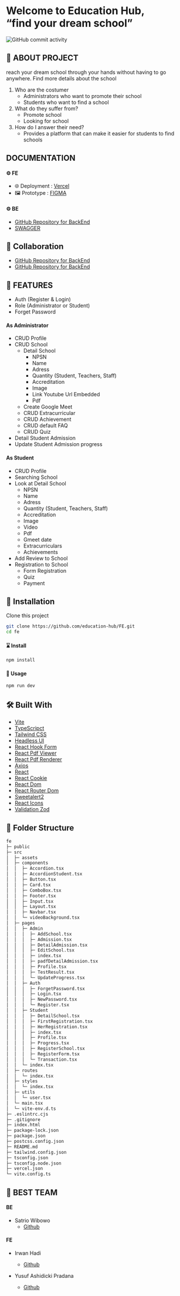 <h1>Welcome to Education Hub,<br> “find your dream school” </h1>

![GitHub commit activity](https://storage.googleapis.com/prj1ropel/eduhub-logo-black.png)

## 📑 ABOUT PROJECT

reach your dream school through your hands without having to go anywhere. Find more details about the school

1. Who are the costumer
   - Administrators who want to promote their school
   - Students who want to find a school
2. What do they suffer from?
   - Promote school
   - Looking for school
3. How do I answer their need?
   - Provides a platform that can make it easier for students to find schools

## DOCUMENTATION

#### ⚙ FE

- 🌐 Deployment : [Vercel](https://education-hub-fe-3q5c.vercel.app/)
- 🖼 Prototype : [FIGMA](https://www.figma.com/file/V47nbMoEvvmwWiyRwqDxj3/Untitled?type=design&node-id=152-411&t=VbOLRLvtEmaO0hg7-0)

#### ⚙ BE

- [GitHub Repository for BackEnd](https://github.com/education-hub/BE.git)
- [SWAGGER](https://app.swaggerhub.com/apis/ropel12/Api-Documentation/1.0.0)

## 🤝 Collaboration

- [GitHub Repository for BackEnd](https://github.com/education-hub/FE.git)
- [GitHub Repository for BackEnd](https://github.com/SyaifulGhifari/LesGoo)

## 🔮 FEATURES

- Auth (Register & Login)
- Role (Administrator or Student)
- Forget Password

#### As Administrator

- CRUD Profile
- CRUD School
  - Detail School
    - NPSN
    - Name
    - Adress
    - Quantity (Student, Teachers, Staff)
    - Accreditation
    - Image
    - Link Youtube Url Embedded
    - Pdf
  - Create Google Meet
  - CRUD Extracurricular
  - CRUD Achievement
  - CRUD default FAQ
  - CRUD Quiz
- Detail Student Admission
- Update Student Admission progress

#### As Student

- CRUD Profile
- Searching School
- Look at Detail School
  - NPSN
  - Name
  - Adress
  - Quantity (Student, Teachers, Staff)
  - Accreditation
  - Image
  - Video
  - Pdf
  - Gmeet date
  - Extracurriculars
  - Achievements
- Add Review to School
- Registration to School
  - Form Registration
  - Quiz
  - Payment

## 🧰 Installation

Clone this project

```sh
git clone https://github.com/education-hub/FE.git
cd fe
```

#### ⌛ Install

```sh
npm install
```

#### 🚀 Usage

```sh
npm run dev
```

## 🛠️ Built With

- [Vite](https://vitejs.dev/)
- [TypeScripct](https://www.typescriptlang.org/)
- [Tailwind CSS](https://tailwindcss.com/)
- [Headless UI](https://headlessui.com/)
- [React Hook Form](https://react-hook-form.com/)
- [React Pdf Viewer](https://react-pdf-viewer.dev/)
- [React Pdf Renderer](https://react-pdf.org/)
- [Axios](https://axios-http.com/)
- [React](https://react.dev/)
- [React Cookie](https://www.npmjs.com/package/react-cookie)
- [React Dom](https://www.npmjs.com/package/react-dom)
- [React Router Dom](https://reactrouter.com/en/main)
- [Sweetalert2](https://www.npmjs.com/package/sweetalert2)
- [React Icons](https://react-icons.github.io/react-icons/)
- [Validation Zod](https://zod.dev/)

## 📁 Folder Structure

```sh
fe
├─ public
├─ src
│  ├─ assets
│  ├─ components
│  │  ├─ Accordion.tsx
│  │  ├─ AccordionStudent.tsx
│  │  ├─ Button.tsx
│  │  ├─ Card.tsx
│  │  ├─ ComboBox.tsx
│  │  ├─ Footer.tsx
│  │  ├─ Input.tsx
│  │  ├─ Layout.tsx
│  │  ├─ Navbar.tsx
│  │  └─ videoBackground.tsx
│  ├─ pages
│  │  ├─ Admin
│  │  │  ├─ AddSchool.tsx
│  │  │  ├─ Admission.tsx
│  │  │  ├─ DetailAdmission.tsx
│  │  │  ├─ EditSchool.tsx
│  │  │  ├─ index.tsx
│  │  │  ├─ padfDetailAdmission.tsx
│  │  │  ├─ Profile.tsx
│  │  │  ├─ TestResult.tsx
│  │  │  └─ UpdateProgress.tsx
│  │  ├─ Auth
│  │  │  ├─ ForgetPassword.tsx
│  │  │  ├─ Login.tsx
│  │  │  ├─ NewPassword.tsx
│  │  │  └─ Register.tsx
│  │  ├─ Student
│  │  │  ├─ DetailSchool.tsx
│  │  │  ├─ FirstRegistration.tsx
│  │  │  ├─ HerRegistration.tsx
│  │  │  ├─ index.tsx
│  │  │  ├─ Profile.tsx
│  │  │  ├─ Progress.tsx
│  │  │  ├─ RegisterSchool.tsx
│  │  │  ├─ RegisterForm.tsx
│  │  │  └─ Transaction.tsx
│  │  └─ index.tsx
│  ├─ routes
│  │  └─ index.tsx
│  ├─ styles
│  │  └─ index.tsx
│  ├─ utils
│  │  └─ user.tsx
│  └─ main.tsx
│  └─ vite-env.d.ts
├─ .eslintrc.cjs
├─ .gitignore
├─ index.html
├─ package-lock.json
├─ package.json
├─ postcss.config.json
├─ README.md
├─ tailwind.config.json
├─ tsconfig.json
├─ tsconfig.node.json
├─ vercel.json
└─ vite.config.ts

```

<!-- CONTACT -->

## 🤖 BEST TEAM

#### BE

- Satrio Wibowo
  - [Github](https://github.com/orgs/education-hub/people/ropel12)

#### FE

- Irwan Hadi

  - [Github](https://github.com/orgs/education-hub/people/IrwanFicoFar)

- Yusuf Ashidicki Pradana
  - [Github](https://github.com/orgs/education-hub/people/ysfashidicki)
